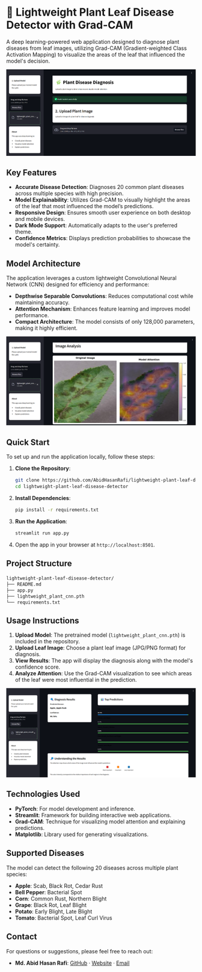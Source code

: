 # 🌿 Lightweight Plant Leaf Disease Detector with Grad-CAM

A deep learning-powered web application designed to diagnose plant diseases from leaf images, utilizing Grad-CAM (Gradient-weighted Class Activation Mapping) to visualize the areas of the leaf that influenced the model's decision.

![App Header](https://raw.githubusercontent.com/AbidHasanRafi/lightweight-plant-leaf-disease-detector/main/assets/header.png)

## Key Features

- **Accurate Disease Detection**: Diagnoses 20 common plant diseases across multiple species with high precision.
- **Model Explainability**: Utilizes Grad-CAM to visually highlight the areas of the leaf that most influenced the model’s predictions.
- **Responsive Design**: Ensures smooth user experience on both desktop and mobile devices.
- **Dark Mode Support**: Automatically adapts to the user's preferred theme.
- **Confidence Metrics**: Displays prediction probabilities to showcase the model's certainty.

## Model Architecture

The application leverages a custom lightweight Convolutional Neural Network (CNN) designed for efficiency and performance:
- **Depthwise Separable Convolutions**: Reduces computational cost while maintaining accuracy.
- **Attention Mechanism**: Enhances feature learning and improves model performance.
- **Compact Architecture**: The model consists of only 128,000 parameters, making it highly efficient.

![Grad-CAM Visualization](https://raw.githubusercontent.com/AbidHasanRafi/lightweight-plant-leaf-disease-detector/main/assets/grad-cam.png)

## Quick Start

To set up and run the application locally, follow these steps:

1. **Clone the Repository**:
   ```bash
   git clone https://github.com/AbidHasanRafi/lightweight-plant-leaf-disease-detector.git
   cd lightweight-plant-leaf-disease-detector
   ```

2. **Install Dependencies**:
   ```bash
   pip install -r requirements.txt
   ```

3. **Run the Application**:
   ```bash
   streamlit run app.py
   ```

4. Open the app in your browser at `http://localhost:8501`.

## Project Structure

```
lightweight-plant-leaf-disease-detector/
├── README.md
├── app.py
├── lightweight_plant_cnn.pth
└── requirements.txt
```

## Usage Instructions

1. **Upload Model**: The pretrained model (`lightweight_plant_cnn.pth`) is included in the repository.
2. **Upload Leaf Image**: Choose a plant leaf image (JPG/PNG format) for diagnosis.
3. **View Results**: The app will display the diagnosis along with the model's confidence score.
4. **Analyze Attention**: Use the Grad-CAM visualization to see which areas of the leaf were most influential in the prediction.

![Results Display](https://raw.githubusercontent.com/AbidHasanRafi/lightweight-plant-leaf-disease-detector/main/assets/result.png)

## Technologies Used

- **PyTorch**: For model development and inference.
- **Streamlit**: Framework for building interactive web applications.
- **Grad-CAM**: Technique for visualizing model attention and explaining predictions.
- **Matplotlib**: Library used for generating visualizations.

## Supported Diseases

The model can detect the following 20 diseases across multiple plant species:

- **Apple**: Scab, Black Rot, Cedar Rust
- **Bell Pepper**: Bacterial Spot
- **Corn**: Common Rust, Northern Blight
- **Grape**: Black Rot, Leaf Blight
- **Potato**: Early Blight, Late Blight
- **Tomato**: Bacterial Spot, Leaf Curl Virus

## Contact

For questions or suggestions, please feel free to reach out:

- **Md. Abid Hasan Rafi**: [GitHub](https://github.com/AbidHasanRafi) · [Website](https://abidhasanrafi.github.io) · [Email](mailto:ahr16.abidhasanrafi@gmail.com)